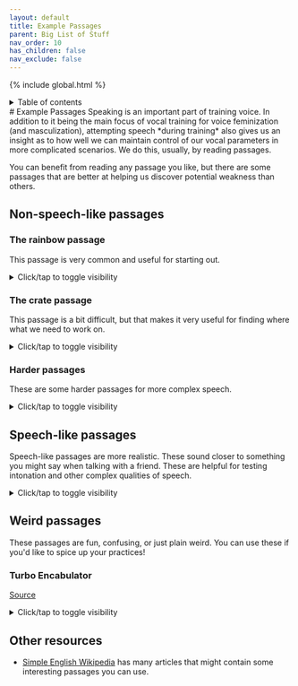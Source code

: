 ```yaml
---
layout: default
title: Example Passages
parent: Big List of Stuff
nav_order: 10
has_children: false
nav_exclude: false
---
```

{% include global.html %}
<details closed markdown="block">
  <summary>
    Table of contents
  </summary>
{: .text-delta }
1. TOC
{:toc}
</details>
# Example Passages
Speaking is an important part of training voice. In addition to it being the main focus of vocal training for voice feminization (and masculization), attempting speech *during training* also gives us an insight as to how well we can maintain control of our vocal parameters in more complicated scenarios. We do this, usually, by reading passages.

You can benefit from reading any passage you like, but there are some passages that are better at helping us discover potential weakness than others.

## Non-speech-like passages

### The rainbow passage

This passage is very common and useful for starting out.

<details closed markdown="block">
  <summary>
    Click/tap to toggle visibility
  </summary>

> When the sunlight strikes raindrops in the air, they act as a prism and form a rainbow. The rainbow is a division of white light into many beautiful colors. These take the shape of a long round arch, with its path high above, and its two ends apparently beyond the horizon. There is, according to legend, a boiling pot of gold at one end. People look, but no one ever finds it. When a man looks for something beyond his reach, his friends say he is looking for the pot of gold at the end of the rainbow.
</details>

### The crate passage

This passage is a bit difficult, but that makes it very useful for finding where what we need to work on.

<details closed markdown="block">
  <summary>
    Click/tap to toggle visibility
  </summary>

> **Open the crate but don't break the glass.**
>
> *Oak is strong and also gives shade.*
>
> **Cats and dogs each hate the other.**
>
> *The pipe began to rust while new.*
>
> **Add the sum to the product of these three.**
>
> *The ripe taste of cheese improves with age.*
>
> **Act on these orders with great speed.**
>
> *The hog crawled under the high fence.*
>
> **Move the vat over the hot fire.**
</details>

### Harder passages
These are some harder passages for more complex speech.

<details closed markdown="block">
  <summary>
    Click/tap to toggle visibility
  </summary>

**Non-nasal:**

> Please take these glasses with the plates to be washed below the tap.
> 
> The sea was as rough as it was dark.
> 
> The lights of the city glowed brightly below us.
> 
> You could be surprised at that aspect of his character. 


**Nasal:**

> The wind blew strongly and bent trees over in a show of staggering natural strength.
> 
> Many, but not all plants, flower in spring.
> 
> She longed to dance beneath the moonlight.
> 
> Finding nothing in front they muttered to themselves about something inane.
</details>

## Speech-like passages
Speech-like passages are more realistic. These sound closer to something you might say when talking with a friend. These are helpful for testing intonation and other complex qualities of speech.

<details closed markdown="block">
  <summary>
    Click/tap to toggle visibility
  </summary>

1. Wait so they went anyway? I thought the weather was going to be bad so I cancelled it all on my end. How are they even going to get there aren't the bridges closed?
2. Well yes, but also no. I haven't been there so I don't know if they still sell it. All I know is they don't ship internationally unless you pay like, 100 bucks.
3. What the hell was that!? They just spawnsniped the whole damn team like 5 times in a row all with headshots. This has gotta be hacks.
4. So I haven't introduced you two yet have I. I'll have to invite you both on the weekend, you've got tons in common, I reckon you'll get on great. 
5. Did you ever get that flashlight I told you about? Mine's so powerful I used it to cook a bit of beef haha. It's so bright, I think like 4000 lumens or something crazy like that. Gotta make sure you get the right batteries though otherwise they'll burn it out. 
6. I couldn't sleep last night... I ended up getting up and having a cup of tea. I don't know why, I don't usually have trouble sleeping but for some reason my eyes were just wired open. You ever get that?
7. Oh my god the dinner last night was so amazing! You had the tacos too right? That sauce on it was incredible I just want like 100 liters of the stuff so I can put it on everything.
</details>

## Weird passages
These passages are fun, confusing, or just plain weird. You can use these if you'd like to spice up your practices!

### Turbo Encabulator
[Source](https://www.youtube.com/watch?v=Ac7G7xOG2Ag)

<details closed markdown="block">
  <summary>
    Click/tap to toggle visibility
  </summary>

> For a number of years now, work has been proceeding in order to bring perfection to the crudely conceived idea of a transmission that would not only supply inverse reactive current for use in unilateral phase detractors, but would also be capable of automatically synchronizing cardinal grammeters. Such an instrument is the turbo encabulator.
> 
> Now basically the only new principle involved is that instead of power being generated by the relative motion of conductors and fluxes, it is produced by the modial interaction of magneto-reluctance and capacitive diractance.
> 
> The original machine had a base plate of pre-famulated amulite surmounted by a malleable logarithmic casing in such a way that the two spurving bearings were in a direct line with the panametric fan. The latter consisted simply of six hydrocoptic marzlevanes, so fitted to the ambifacient lunar waneshaft that side fumbling was effectively prevented.
> 
> The main winding was of the normal lotus-o-delta type placed in panendermic semi-boloid slots of the stator, every seventh conductor being connected by a non-reversible tremie pipe to the differential girdle spring on the “up” end of the grammeters.
> 
> The turbo-encabulator has now reached a high level of development, and it’s being successfully used in the operation of novertrunnions. Moreover, whenever a forescent skor motion is required, it may also be employed in conjunction with a drawn reciprocation dingle arm, to reduce sinusoidal repleneration.
</details>

## Other resources

- [Simple English Wikipedia](https://simple.wikipedia.org/wiki/Simple_English_Wikipedia) has many articles that might contain some interesting passages you can use.